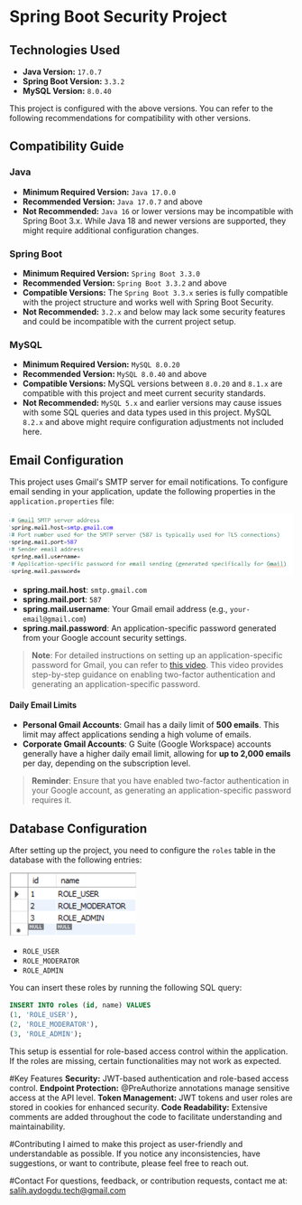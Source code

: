 # Spring Boot Security Project

## Technologies Used
- **Java Version:** `17.0.7`
- **Spring Boot Version:** `3.3.2`
- **MySQL Version:** `8.0.40`

This project is configured with the above versions. You can refer to the following recommendations for compatibility with other versions.

## Compatibility Guide

### Java
- **Minimum Required Version:** `Java 17.0.0`
- **Recommended Version:** `Java 17.0.7` and above
- **Not Recommended:** `Java 16` or lower versions may be incompatible with Spring Boot 3.x. While Java 18 and newer versions are supported, they might require additional configuration changes.

### Spring Boot
- **Minimum Required Version:** `Spring Boot 3.3.0`
- **Recommended Version:** `Spring Boot 3.3.2` and above
- **Compatible Versions:** The `Spring Boot 3.3.x` series is fully compatible with the project structure and works well with Spring Boot Security.
- **Not Recommended:** `3.2.x` and below may lack some security features and could be incompatible with the current project setup.

### MySQL
- **Minimum Required Version:** `MySQL 8.0.20`
- **Recommended Version:** `MySQL 8.0.40` and above
- **Compatible Versions:** MySQL versions between `8.0.20` and `8.1.x` are compatible with this project and meet current security standards.
- **Not Recommended:** `MySQL 5.x` and earlier versions may cause issues with some SQL queries and data types used in this project. MySQL `8.2.x` and above might require configuration adjustments not included here.

## Email Configuration

This project uses Gmail's SMTP server for email notifications. To configure email sending in your application, update the following properties in the `application.properties` file:

![Email Configuration](application.password.png)

- **spring.mail.host**: `smtp.gmail.com`
- **spring.mail.port**: `587`
- **spring.mail.username**: Your Gmail email address (e.g., `your-email@gmail.com`)
- **spring.mail.password**: An application-specific password generated from your Google account security settings.

> **Note**: For detailed instructions on setting up an application-specific password for Gmail, you can refer to [this video](https://www.youtube.com/watch?v=3vINS4tzjIw&list=LL&index=2). This video provides step-by-step guidance on enabling two-factor authentication and generating an application-specific password.

#### Daily Email Limits
- **Personal Gmail Accounts**: Gmail has a daily limit of **500 emails**. This limit may affect applications sending a high volume of emails.
- **Corporate Gmail Accounts**: G Suite (Google Workspace) accounts generally have a higher daily email limit, allowing for **up to 2,000 emails** per day, depending on the subscription level.

> **Reminder**: Ensure that you have enabled two-factor authentication in your Google account, as generating an application-specific password requires it.

## Database Configuration

After setting up the project, you need to configure the `roles` table in the database with the following entries:

![Roles Table](roles.png)

- `ROLE_USER`
- `ROLE_MODERATOR`
- `ROLE_ADMIN`

You can insert these roles by running the following SQL query:

```sql
INSERT INTO roles (id, name) VALUES
(1, 'ROLE_USER'),
(2, 'ROLE_MODERATOR'),
(3, 'ROLE_ADMIN');
```
This setup is essential for role-based access control within the application. If the roles are missing, certain functionalities may not work as expected.

#Key Features
**Security:** JWT-based authentication and role-based access control.
**Endpoint Protection:** @PreAuthorize annotations manage sensitive access at the API level.
**Token Management:** JWT tokens and user roles are stored in cookies for enhanced security.
**Code Readability:** Extensive comments are added throughout the code to facilitate understanding and maintainability.

#Contributing
I aimed to make this project as user-friendly and understandable as possible. If you notice any inconsistencies, have suggestions, or want to contribute, please feel free to reach out.

#Contact
For questions, feedback, or contribution requests, contact me at: salih.aydogdu.tech@gmail.com
